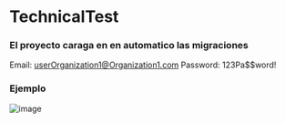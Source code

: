 # TechnicalTest

### El proyecto caraga en en automatico las migraciones

Email: userOrganization1@Organization1.com
Password: 123Pa$$word!

### Ejemplo

![image](https://github.com/Chisfx/TechnicalTest/assets/101854771/180154c7-71d6-4102-a00a-b5b93a566aca)
